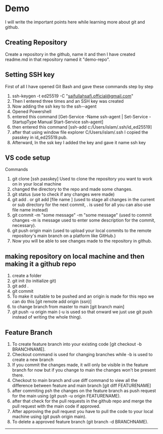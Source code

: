 # Demo
I will write the important points here while learning more about git and github. 

## Creating Repository
Create a repository in the github, name it and then I have created readme.md in that repository named it "demo-repo".

## Setting SSH key
First of all I have opened Git Bash and gave these commands step by step
1. ssh-keygen -t ed25519 -C "saifullahsafi.official@gmail.com"
2. Then I entered three times and an SSH key was created 
3. Now adding the ssh key to the ssh--agent
4. Opened Powershell
5. entered this command [Get-Service -Name ssh-agent | Set-Service -StartupType Manual
Start-Service ssh-agent]
6. then entered this command [ssh-add c:/Users/islam/.ssh/id_ed25519]
7. after that using window file explorer C/Users/islam/.ssh I copied the passkey in  id_ed25519.pub.
8. Afterward, In the ssk key I added the key and gave it name ssh key

## VS code setup
Commands
1. git clone [ssh passkey] Used to clone the repository you want to work on in your local machine
2. changed the directory to the repo and made some changes.
3. git status (use to check if any changes were made)
4. git add . or git add [file name ] (used to stage all changes in the current or sub directory for the next commit, . is used for all you can also use file name instead)
5. git commit -m "some message" -m "some message" (used to commit changes -m is message used to enter some description for the commit, necessary).
6. git push origin main (used to upload your local commits to the remote repository's main branch on a platform like GitHub.)
7. Now you will be able to see changes made to the repository in github.

## making repository on local machine and then making it a github repo
1. create a folder
2. git init (to initialize git)
3. git add .
4. git commit
5. To make it suitable to be pushed and an origin is made for this repo we can do this [git remote add origin (ssn)]
6. to change branch from master to main [git branch main]
7. git push -u origin main (-u is used so that onward we just use git push instead of writing the whole thing).

## Feature Branch
1. To create feature branch into your existing code [git checkout -b BRANCHNAME]. 
2. Checkout command is used for changing branches while -b is used to create a new branch
3. If you commit the changes made, it will only be visible in the feature branch for now but if you change to main the changes won't be present there.
4. Checkout to main branch and use diff command to view all the difference between feature and main branch
[git diff FEATURENAME]
5. after commiting psh the changes on the feature branch as push request for the main using (git push -u origin FEATURENAME).
6. after that check for the pull requests in the github repo and merge the pull request with the main code if approved.
7. After approving the pull request you have to pull the code to your local machine using (git push origin main).
8. To delete a approved feature branch (git branch -d BRANCHNAME).
_______________________________________________________________________________________________________________

